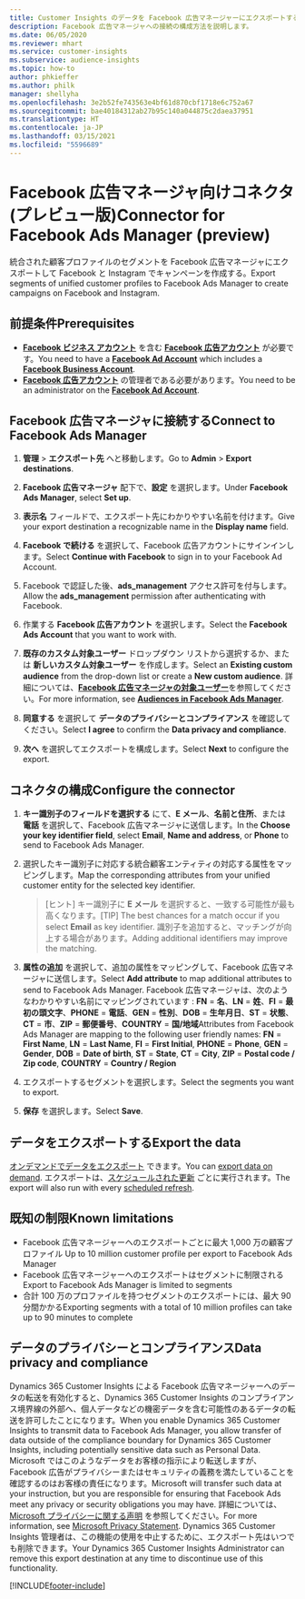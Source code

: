 ```yaml
---
title: Customer Insights のデータを Facebook 広告マネージャーにエクスポートする
description: Facebook 広告マネージャへの接続の構成方法を説明します。
ms.date: 06/05/2020
ms.reviewer: mhart
ms.service: customer-insights
ms.subservice: audience-insights
ms.topic: how-to
author: phkieffer
ms.author: philk
manager: shellyha
ms.openlocfilehash: 3e2b52fe743563e4bf61d870cbf1718e6c752a67
ms.sourcegitcommit: bae40184312ab27b95c140a044875c2daea37951
ms.translationtype: HT
ms.contentlocale: ja-JP
ms.lasthandoff: 03/15/2021
ms.locfileid: "5596689"
---
```

# <a name="connector-for-facebook-ads-manager-preview"></a><span data-ttu-id="430bb-103">Facebook 広告マネージャ向けコネクタ (プレビュー版)</span><span class="sxs-lookup"><span data-stu-id="430bb-103">Connector for Facebook Ads Manager (preview)</span></span>

<span data-ttu-id="430bb-104">統合された顧客プロファイルのセグメントを Facebook 広告マネージャにエクスポートして Facebook と Instagram でキャンペーンを作成する。</span><span class="sxs-lookup"><span data-stu-id="430bb-104">Export segments of unified customer profiles to Facebook Ads Manager to create campaigns on Facebook and Instagram.</span></span>

## <a name="prerequisites"></a><span data-ttu-id="430bb-105">前提条件</span><span class="sxs-lookup"><span data-stu-id="430bb-105">Prerequisites</span></span>

- <span data-ttu-id="430bb-106">[**Facebook ビジネス アカウント**](https://business.facebook.com/) を含む [**Facebook 広告アカウント**](https://www.facebook.com/business/learn/lessons/step-by-step-ads-manager-account) が必要です。</span><span class="sxs-lookup"><span data-stu-id="430bb-106">You need to have a [**Facebook Ad Account**](https://www.facebook.com/business/learn/lessons/step-by-step-ads-manager-account) which includes a [**Facebook Business Account**](https://business.facebook.com/).</span></span>
- <span data-ttu-id="430bb-107">[**Facebook 広告アカウント**](https://www.facebook.com/business/learn/lessons/step-by-step-ads-manager-account) の管理者である必要があります。</span><span class="sxs-lookup"><span data-stu-id="430bb-107">You need to be an administrator on the [**Facebook Ad Account**](https://www.facebook.com/business/learn/lessons/step-by-step-ads-manager-account).</span></span>

## <a name="connect-to-facebook-ads-manager"></a><span data-ttu-id="430bb-108">Facebook 広告マネージャに接続する</span><span class="sxs-lookup"><span data-stu-id="430bb-108">Connect to Facebook Ads Manager</span></span>

1. <span data-ttu-id="430bb-109">**管理** > **エクスポート先** へと移動します。</span><span class="sxs-lookup"><span data-stu-id="430bb-109">Go to **Admin** > **Export destinations**.</span></span>

1. <span data-ttu-id="430bb-110">**Facebook 広告マネージャ** 配下で、**設定** を選択します。</span><span class="sxs-lookup"><span data-stu-id="430bb-110">Under **Facebook Ads Manager**, select **Set up**.</span></span>

1. <span data-ttu-id="430bb-111">**表示名** フィールドで、エクスポート先にわかりやすい名前を付けます。</span><span class="sxs-lookup"><span data-stu-id="430bb-111">Give your export destination a recognizable name in the **Display name** field.</span></span>

1. <span data-ttu-id="430bb-112">**Facebook で続ける** を選択して、Facebook 広告アカウントにサインインします。</span><span class="sxs-lookup"><span data-stu-id="430bb-112">Select **Continue with Facebook** to sign in to your Facebook Ad Account.</span></span>

1. <span data-ttu-id="430bb-113">Facebook で認証した後、**ads_management** アクセス許可を付与します。</span><span class="sxs-lookup"><span data-stu-id="430bb-113">Allow the **ads_management** permission after authenticating with Facebook.</span></span>

1. <span data-ttu-id="430bb-114">作業する **Facebook 広告アカウント** を選択します。</span><span class="sxs-lookup"><span data-stu-id="430bb-114">Select the **Facebook Ads Account** that you want to work with.</span></span>

1. <span data-ttu-id="430bb-115">**既存のカスタム対象ユーザー** ドロップダウン リストから選択するか、または **新しいカスタム対象ユーザー** を作成します。</span><span class="sxs-lookup"><span data-stu-id="430bb-115">Select an **Existing custom audience** from the drop-down list or create a **New custom audience**.</span></span> <span data-ttu-id="430bb-116">詳細については、[**Facebook 広告マネージャの対象ユーザー**](https://www.facebook.com/business/help/744354708981227?id=2469097953376494)を参照してください。</span><span class="sxs-lookup"><span data-stu-id="430bb-116">For more information, see [**Audiences in Facebook Ads Manager**](https://www.facebook.com/business/help/744354708981227?id=2469097953376494).</span></span>

1. <span data-ttu-id="430bb-117">**同意する** を選択して **データのプライバシーとコンプライアンス** を確認してください。</span><span class="sxs-lookup"><span data-stu-id="430bb-117">Select **I agree** to confirm the **Data privacy and compliance**.</span></span>

1. <span data-ttu-id="430bb-118">**次へ** を選択してエクスポートを構成します。</span><span class="sxs-lookup"><span data-stu-id="430bb-118">Select **Next** to configure the export.</span></span>

## <a name="configure-the-connector"></a><span data-ttu-id="430bb-119">コネクタの構成</span><span class="sxs-lookup"><span data-stu-id="430bb-119">Configure the connector</span></span>

1. <span data-ttu-id="430bb-120">**キー識別子のフィールドを選択する** にて、**E メール**、**名前と住所**、または **電話** を選択して、Facebook 広告マネージャに送信します。</span><span class="sxs-lookup"><span data-stu-id="430bb-120">In the **Choose your key identifier field**, select **Email**, **Name and address**, or **Phone** to send to Facebook Ads Manager.</span></span>

1. <span data-ttu-id="430bb-121">選択したキー識別子に対応する統合顧客エンティティの対応する属性をマッピングします。</span><span class="sxs-lookup"><span data-stu-id="430bb-121">Map the corresponding attributes from your unified customer entity for the selected key identifier.</span></span>
   > <span data-ttu-id="430bb-122">[ヒント] キー識別子に **E メール** を選択すると、一致する可能性が最も高くなります。</span><span class="sxs-lookup"><span data-stu-id="430bb-122">[TIP] The best chances for a match occur if you select **Email** as key identifier.</span></span> <span data-ttu-id="430bb-123">識別子を追加すると、マッチングが向上する場合があります。</span><span class="sxs-lookup"><span data-stu-id="430bb-123">Adding additional identifiers may improve the matching.</span></span>

1. <span data-ttu-id="430bb-124">**属性の追加** を選択して、追加の属性をマッピングして、Facebook 広告マネージャに送信します。</span><span class="sxs-lookup"><span data-stu-id="430bb-124">Select **Add attribute** to map additional attributes to send to Facebook Ads Manager.</span></span> <span data-ttu-id="430bb-125">Facebook 広告マネージャは、次のようなわかりやすい名前にマッピングされています : **FN** = **名**、**LN** = **姓**、**FI** = **最初の頭文字**、**PHONE** = **電話**、**GEN** = **性別**、**DOB** = **生年月日**、**ST** = **状態**、**CT** = **市**、**ZIP** = **郵便番号**、**COUNTRY** = **国/地域**</span><span class="sxs-lookup"><span data-stu-id="430bb-125">Attributes from Facebook Ads Manager are mapping to the following user friendly names: **FN** = **First Name**, **LN** = **Last Name**, **FI** = **First Initial**, **PHONE** = **Phone**, **GEN** = **Gender**, **DOB** = **Date of birth**, **ST** = **State**, **CT** = **City**, **ZIP** = **Postal code / Zip code**, **COUNTRY** = **Country / Region**</span></span>

1. <span data-ttu-id="430bb-126">エクスポートするセグメントを選択します。</span><span class="sxs-lookup"><span data-stu-id="430bb-126">Select the segments you want to export.</span></span>

1. <span data-ttu-id="430bb-127">**保存** を選択します。</span><span class="sxs-lookup"><span data-stu-id="430bb-127">Select **Save**.</span></span>

## <a name="export-the-data"></a><span data-ttu-id="430bb-128">データをエクスポートする</span><span class="sxs-lookup"><span data-stu-id="430bb-128">Export the data</span></span>

<span data-ttu-id="430bb-129">[オンデマンドでデータをエクスポート](export-destinations.md) できます。</span><span class="sxs-lookup"><span data-stu-id="430bb-129">You can [export data on demand](export-destinations.md).</span></span> <span data-ttu-id="430bb-130">エクスポートは、[スケジュールされた更新](system.md#schedule-tab) ごとに実行されます。</span><span class="sxs-lookup"><span data-stu-id="430bb-130">The export will also run with every [scheduled refresh](system.md#schedule-tab).</span></span>

## <a name="known-limitations"></a><span data-ttu-id="430bb-131">既知の制限</span><span class="sxs-lookup"><span data-stu-id="430bb-131">Known limitations</span></span>

- <span data-ttu-id="430bb-132">Facebook 広告マネージャーへのエクスポートごとに最大 1,000 万の顧客プロファイル </span><span class="sxs-lookup"><span data-stu-id="430bb-132">Up to 10 million customer profile per export to Facebook Ads Manager</span></span> 
- <span data-ttu-id="430bb-133">Facebook 広告マネージャーへのエクスポートはセグメントに制限される</span><span class="sxs-lookup"><span data-stu-id="430bb-133">Export to Facebook Ads Manager is limited to segments</span></span>
- <span data-ttu-id="430bb-134">合計 100 万のプロファイルを持つセグメントのエクスポートには、最大 90 分間かかる</span><span class="sxs-lookup"><span data-stu-id="430bb-134">Exporting segments with a total of 10 million profiles can take up to 90 minutes to complete</span></span>

## <a name="data-privacy-and-compliance"></a><span data-ttu-id="430bb-135">データのプライバシーとコンプライアンス</span><span class="sxs-lookup"><span data-stu-id="430bb-135">Data privacy and compliance</span></span>

<span data-ttu-id="430bb-136">Dynamics 365 Customer Insights による Facebook 広告マネージャーへのデータの転送を有効化すると、Dynamics 365 Customer Insights のコンプライアンス境界線の外部へ、個人データなどの機密データを含む可能性のあるデータの転送を許可したことになります。</span><span class="sxs-lookup"><span data-stu-id="430bb-136">When you enable Dynamics 365 Customer Insights to transmit data to Facebook Ads Manager, you allow transfer of data outside of the compliance boundary for Dynamics 365 Customer Insights, including potentially sensitive data such as Personal Data.</span></span> <span data-ttu-id="430bb-137">Microsoft ではこのようなデータをお客様の指示により転送しますが、Facebook 広告がプライバシーまたはセキュリティの義務を満たしていることを確認するのはお客様の責任になります。</span><span class="sxs-lookup"><span data-stu-id="430bb-137">Microsoft will transfer such data at your instruction, but you are responsible for ensuring that Facebook Ads meet any privacy or security obligations you may have.</span></span> <span data-ttu-id="430bb-138">詳細については、[Microsoft プライバシーに関する声明](https://go.microsoft.com/fwlink/?linkid=396732) を参照してください。</span><span class="sxs-lookup"><span data-stu-id="430bb-138">For more information, see [Microsoft Privacy Statement](https://go.microsoft.com/fwlink/?linkid=396732).</span></span>
<span data-ttu-id="430bb-139">Dynamics 365 Customer Insights 管理者は、この機能の使用を中止するために、エクスポート先はいつでも削除できます。</span><span class="sxs-lookup"><span data-stu-id="430bb-139">Your Dynamics 365 Customer Insights Administrator can remove this export destination at any time to discontinue use of this functionality.</span></span>


[!INCLUDE[footer-include](../includes/footer-banner.md)]
